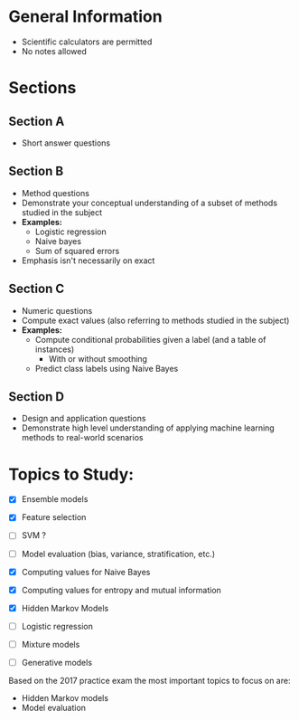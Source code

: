 
# General Information
- Scientific calculators are permitted
- No notes allowed


# Sections

## Section A
- Short answer questions

## Section B
- Method questions
- Demonstrate your conceptual understanding of a subset of methods studied in the subject
- **Examples:**
	- Logistic regression
	- Naive bayes
	- Sum of squared errors
- Emphasis isn't necessarily on exact


## Section C
- Numeric questions
- Compute exact values (also referring to methods studied in the subject)
- **Examples:**
	- Compute conditional probabilities given a label (and a table of instances)
		- With or without smoothing
	- Predict class labels using Naive Bayes 

## Section D
- Design and application questions
- Demonstrate high level understanding of applying machine learning methods to real-world scenarios


# Topics to Study:

- [x] Ensemble models
- [x] Feature selection
- [ ] SVM ?
- [ ] Model evaluation (bias, variance, stratification, etc.)
- [x] Computing values for Naive Bayes
- [x] Computing values for entropy and mutual information
- [x] Hidden Markov Models
- [ ] Logistic regression
- [ ] Mixture models
- [ ] Generative models


Based on the 2017 practice exam the most important topics to focus on are:
- Hidden Markov models
- Model evaluation

